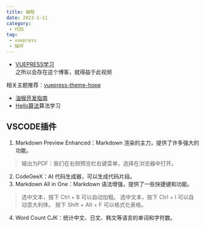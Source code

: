 ```yaml
---
title: 编程
date: 2023-1-11
category:
 - 代码
tag:
 - vuepress
 - 插件
---
```

- [VUEPRESS学习](https://www.bilibili.com/video/BV1vb411m7NY)  
之所以会存在这个博客，就得益于此视频

相关主题推荐：[vuepress-theme-hope](https://theme-hope.vuejs.press/zh/)

- [油猴开发指南](https://learn.scriptcat.org/)
- [Hello算法](https://www.hello-algo.com/)算法学习

## VSCODE插件
1. Markdown Preview Enhanced：Markdown 渲染的主力，提供了许多强大的功能。
> 输出为PDF：我们在右侧预览栏右键菜单，选择在浏览器中打开。
2. CodeGeeX：AI 代码生成器，可以生成代码片段。
3. Markdown All in One：Markdown 语法增强，提供了一些快捷键和功能。
> 选中文本，按下 Ctrl + B 可以自动加粗。
> 选中文本，按下 Ctrl + I 可以自动意大利体。
> 按下 Shift + Alt + F 可以格式化表格。

4. Word Count CJK：统计中文、日文、韩文等语言的单词和字符数。


